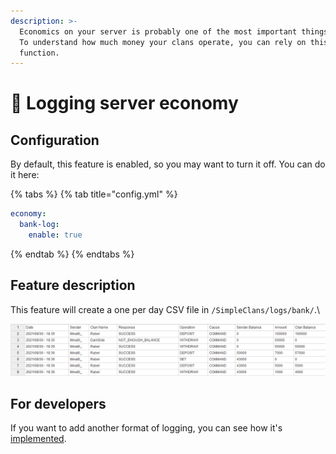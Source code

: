 ```yaml
---
description: >-
  Economics on your server is probably one of the most important things to do.
  To understand how much money your clans operate, you can rely on this
  function.
---
```


# 💸 Logging server economy

## Configuration

By default, this feature is enabled, so you may want to turn it off. You can do it here:

{% tabs %}
{% tab title="config.yml" %}
```yaml
economy:
  bank-log:
    enable: true
```
{% endtab %}
{% endtabs %}

## Feature description

This feature will create a one per day CSV file in `/SimpleClans/logs/bank/`.\


![How does log file looks like](<../.gitbook/assets/изображение (2).png>)

## For developers

If you want to add another format of logging, you can see how it's [implemented](https://github.com/RoinujNosde/SimpleClans/tree/master/src/main/java/net/sacredlabyrinth/phaed/simpleclans/loggers).
